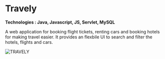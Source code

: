 # Travely

**Technologies : Java, Javascript, JS, Servlet, MySQL**

A web application for booking flight tickets, renting cars and booking hotels for making travel easier. It provides an flexbile UI to search and filter the hotels, flights and cars.

![TRAVELY](https://github.com/Guhapriya01/Travely/assets/76595809/c675d77f-5f49-4095-aea3-ab7214c9520e)
